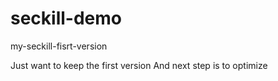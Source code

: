 # seckill-demo
my-seckill-fisrt-version

Just want to keep the first version 
And next step is to optimize
